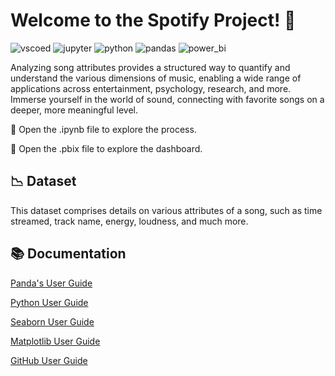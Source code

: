 # Welcome to the Spotify Project! 👋
![vscoed](https://img.shields.io/badge/visual_studio_code-007ACC?style=for-the-badge&logo=visualstudiocode&logoColor=white)
![jupyter](https://img.shields.io/badge/jupyter-F37626?style=for-the-badge&logo=jupyter&logoColor=white)
![python](https://img.shields.io/badge/python-3776AB?style=for-the-badge&logo=python&logoColor=white)
![pandas](https://img.shields.io/badge/pandas-150458?style=for-the-badge&logo=pandas&logoColor=white)
![power_bi](https://img.shields.io/badge/power_bi-F2C811?style=for-the-badge&logo=powerbi&logoColor=white)



Analyzing song attributes provides a structured way to quantify and understand the various dimensions of music, enabling a wide range of applications across entertainment, psychology, research, and more. 
Immerse yourself in the world of sound, connecting with favorite songs on a deeper, more meaningful level.

📝 Open the .ipynb file to explore the process.

📝 Open the .pbix file to explore the dashboard.



## 📉 Dataset

This dataset comprises details on various attributes of a song, such as time streamed, track name, energy, loudness, and much more.


## 📚 Documentation

[Panda's User Guide](https://pandas.pydata.org/pandas-docs/stable/user_guide/index.html#user-guide)

[Python User Guide](https://www.python.org/doc/)

[Seaborn User Guide](https://seaborn.pydata.org/tutorial.html)

[Matplotlib User Guide](https://matplotlib.org/stable/users/index.html)

[GitHub User Guide](https://docs.github.com/es)
